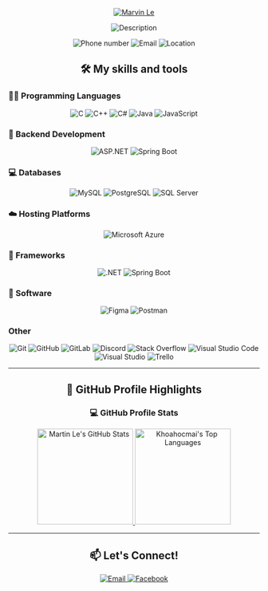 
<p align="center">
  <a href="https://github.com/marv1n-le">
    <img src="https://readme-typing-svg.demolab.com?font=Poppins&weight=900&size=28&duration=1500&pause=1500&color=E6AF7E&center=true&vCenter=true&width=800&lines=Hi,+I'm+Marvin+Le!;Welcome+to+My+GitHub+Profile!" alt="Marvin Le"/>
  </a>
</p>

<p align="center">
  <img src="https://readme-typing-svg.demolab.com?font=Poppins&weight=700&size=22&pause=1000&color=E2A84E&center=true&vCenter=true&width=800&lines=Passionate+Backend+Developer" alt="Description">
</p>

<p align="center">
  <img src="https://custom-icon-badges.demolab.com/badge/-0377--137--787-orange?style=for-the-badge&logo=phone&logoColor=white" alt="Phone number"/>
  <img src="https://custom-icon-badges.demolab.com/badge/-ducanhle.iter@gmail.com-red?style=for-the-badge&logo=mention&logoColor=white" alt="Email"/>
  <img src="https://custom-icon-badges.demolab.com/badge/Ho%20Chi%20Minh-Viet%20Nam-purple?style=for-the-badge&logo=location&logoColor=white" alt="Location"/>
</p>

<h2 align="center">🛠️ My skills and tools</h2>

<h3>👨‍💻 Programming Languages</h3>
<p align="center">
  <img alt="C" src="https://custom-icon-badges.demolab.com/badge/C-03599C.svg?logo=c-in-hexagon&logoColor=white&style=for-the-badge">
  <img alt="C++" src="https://img.shields.io/badge/C++-00599C.svg?logo=c%2B%2B&logoColor=white&style=for-the-badge">
  <img alt="C#" src="https://custom-icon-badges.demolab.com/badge/C%23-68217A.svg?logo=cs2&logoColor=white&style=for-the-badge">
  <img alt="Java" src="https://custom-icon-badges.demolab.com/badge/Java-FF4500.svg?logo=java&logoColor=white&style=for-the-badge">
  <img alt="JavaScript" src="https://img.shields.io/badge/JavaScript-F7DF1E.svg?logo=javascript&logoColor=black&style=for-the-badge">
</p>

<h3>🧰 Backend Development</h3>
<p align="center">
  <img alt="ASP.NET" src="https://img.shields.io/badge/ASP.NET-512BD4.svg?logo=dotnet&logoColor=white&style=for-the-badge">
  <img alt="Spring Boot" src="https://img.shields.io/badge/Spring%20Boot-6DB33F.svg?logo=springboot&logoColor=white&style=for-the-badge">
</p>

<h3>💻 Databases</h3>
<p align="center">
  <img alt="MySQL" src="https://img.shields.io/badge/MySQL-4479A1.svg?logo=mysql&logoColor=white&style=for-the-badge">
  <img alt="PostgreSQL" src="https://img.shields.io/badge/PostgreSQL-336791.svg?logo=postgresql&logoColor=white&style=for-the-badge">
  <img alt="SQL Server" src="https://img.shields.io/badge/SQL%20Server-CC2927.svg?logo=microsoft-sql-server&logoColor=white&style=for-the-badge">
</p>

<h3>☁️ Hosting Platforms</h3>
<p align="center">
  <img alt="Microsoft Azure" src="https://img.shields.io/badge/Azure-0078D4.svg?logo=microsoftazure&logoColor=white&style=for-the-badge">
</p>

<h3>🧰 Frameworks</h3>
<p align="center">
  <img alt=".NET" src="https://img.shields.io/badge/.NET-512BD4.svg?logoColor=white&style=for-the-badge">
  <img alt="Spring Boot" src="https://img.shields.io/badge/Spring%20Boot-6DB33F.svg?logo=springboot&logoColor=white&style=for-the-badge">
</p>

<h3>💄️ Software</h3>
<p align="center">
  <img alt="Figma" src="https://img.shields.io/badge/figma-F24E1E?&logo=figma&logoColor=white&style=for-the-badge">
  <img alt="Postman" src="https://img.shields.io/badge/Postman-FF6C37?logo=postman&logoColor=white&style=for-the-badge">
</p>

<h3>Other</h3>
<p align="center">
  <img alt="Git" src="https://img.shields.io/badge/Git-F05033.svg?logo=git&logoColor=white&style=for-the-badge">
  <img alt="GitHub" src="https://img.shields.io/badge/GitHub-181717.svg?logo=github&logoColor=white&style=for-the-badge">
  <img alt="GitLab" src="https://img.shields.io/badge/GitLab-FC6D26.svg?logo=gitlab&logoColor=white&style=for-the-badge">
  <img alt="Discord" src="https://img.shields.io/badge/Discord-5865F2.svg?logo=discord&logoColor=white&style=for-the-badge">
  <img alt="Stack Overflow" src="https://img.shields.io/badge/Stack%20Overflow-FE7A16?logo=stack-overflow&logoColor=white&style=for-the-badge">
  <img alt="Visual Studio Code" src="https://img.shields.io/badge/Visual%20Studio%20Code-0078d7.svg?logo=visual-studio-code&logoColor=white&style=for-the-badge">
  <img alt="Visual Studio" src="https://img.shields.io/badge/Visual_Studio-5C2D91.svg?logo=visual-studio&logoColor=white&style=for-the-badge">
  <img alt="Trello" src="https://img.shields.io/badge/Trello-%23026AA7.svg?style=for-the-badge&logo=Trello&logoColor=white">
</p>

---

<h2 align="center">🌟 GitHub Profile Highlights</h2>
<h3 align="center">💻 GitHub Profile Stats</h3>
<p align="center">
  <!-- GitHub Stats Card -->
  <a href="https://github.com/anuraghazra/github-readme-stats">
    <img 
      alt="Martin Le's GitHub Stats" 
      src="https://denvercoder1-github-readme-stats.vercel.app/api/?username=marv1n-le&show_icons=true&include_all_commits=true&count_private=true&theme=react&hide_border=true&bg_color=1F222E&title_color=F85D7F&icon_color=F8D866" 
      height="192px"/>
  </a>
  
  <!-- Top Languages Card -->
  <a href="https://github.com/anuraghazra/github-readme-stats">
    <img 
      alt="Khoahocmai's Top Languages" 
      src="https://denvercoder1-github-readme-stats.vercel.app/api/top-langs/?username=marv1n-le&langs_count=8&layout=compact&theme=react&hide_border=true&bg_color=1F222E&title_color=F85D7F&icon_color=F8D866&hide=Jupyter%20Notebook,Roff" 
      height="192px"/>
  </a>


  ---

<h2 align="center">📫 Let's Connect!</h2>
<p align="center">
  <a href="mailto:ducanhle.iter@gmail.com">
    <img alt="Email" src="https://img.shields.io/badge/-ducanhle.iter@gmail.com-D14836?style=for-the-badge&logo=gmail&logoColor=white">
  </a>
  <a href="https://www.facebook.com/duwcsanhh">
    <img alt="Facebook" src="https://img.shields.io/badge/-Facebook-1877F2?style=for-the-badge&logo=facebook&logoColor=white">
  </a>
</p>
